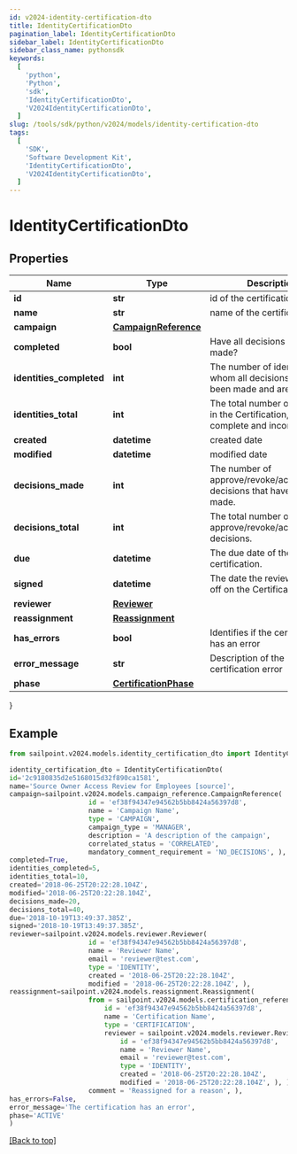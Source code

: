 ```yaml
---
id: v2024-identity-certification-dto
title: IdentityCertificationDto
pagination_label: IdentityCertificationDto
sidebar_label: IdentityCertificationDto
sidebar_class_name: pythonsdk
keywords:
  [
    'python',
    'Python',
    'sdk',
    'IdentityCertificationDto',
    'V2024IdentityCertificationDto',
  ]
slug: /tools/sdk/python/v2024/models/identity-certification-dto
tags:
  [
    'SDK',
    'Software Development Kit',
    'IdentityCertificationDto',
    'V2024IdentityCertificationDto',
  ]
---
```


# IdentityCertificationDto

## Properties

| Name | Type | Description | Notes |
| --- | --- | --- | --- |
| **id** | **str** | id of the certification | [optional] |
| **name** | **str** | name of the certification | [optional] |
| **campaign** | [**CampaignReference**](campaign-reference) |  | [optional] |
| **completed** | **bool** | Have all decisions been made? | [optional] |
| **identities_completed** | **int** | The number of identities for whom all decisions have been made and are complete. | [optional] |
| **identities_total** | **int** | The total number of identities in the Certification, both complete and incomplete. | [optional] |
| **created** | **datetime** | created date | [optional] |
| **modified** | **datetime** | modified date | [optional] |
| **decisions_made** | **int** | The number of approve/revoke/acknowledge decisions that have been made. | [optional] |
| **decisions_total** | **int** | The total number of approve/revoke/acknowledge decisions. | [optional] |
| **due** | **datetime** | The due date of the certification. | [optional] |
| **signed** | **datetime** | The date the reviewer signed off on the Certification. | [optional] |
| **reviewer** | [**Reviewer**](reviewer) |  | [optional] |
| **reassignment** | [**Reassignment**](reassignment) |  | [optional] |
| **has_errors** | **bool** | Identifies if the certification has an error | [optional] |
| **error_message** | **str** | Description of the certification error | [optional] |
| **phase** | [**CertificationPhase**](certification-phase) |  | [optional] |

}

## Example

```python
from sailpoint.v2024.models.identity_certification_dto import IdentityCertificationDto

identity_certification_dto = IdentityCertificationDto(
id='2c9180835d2e5168015d32f890ca1581',
name='Source Owner Access Review for Employees [source]',
campaign=sailpoint.v2024.models.campaign_reference.CampaignReference(
                    id = 'ef38f94347e94562b5bb8424a56397d8',
                    name = 'Campaign Name',
                    type = 'CAMPAIGN',
                    campaign_type = 'MANAGER',
                    description = 'A description of the campaign',
                    correlated_status = 'CORRELATED',
                    mandatory_comment_requirement = 'NO_DECISIONS', ),
completed=True,
identities_completed=5,
identities_total=10,
created='2018-06-25T20:22:28.104Z',
modified='2018-06-25T20:22:28.104Z',
decisions_made=20,
decisions_total=40,
due='2018-10-19T13:49:37.385Z',
signed='2018-10-19T13:49:37.385Z',
reviewer=sailpoint.v2024.models.reviewer.Reviewer(
                    id = 'ef38f94347e94562b5bb8424a56397d8',
                    name = 'Reviewer Name',
                    email = 'reviewer@test.com',
                    type = 'IDENTITY',
                    created = '2018-06-25T20:22:28.104Z',
                    modified = '2018-06-25T20:22:28.104Z', ),
reassignment=sailpoint.v2024.models.reassignment.Reassignment(
                    from = sailpoint.v2024.models.certification_reference.CertificationReference(
                        id = 'ef38f94347e94562b5bb8424a56397d8',
                        name = 'Certification Name',
                        type = 'CERTIFICATION',
                        reviewer = sailpoint.v2024.models.reviewer.Reviewer(
                            id = 'ef38f94347e94562b5bb8424a56397d8',
                            name = 'Reviewer Name',
                            email = 'reviewer@test.com',
                            type = 'IDENTITY',
                            created = '2018-06-25T20:22:28.104Z',
                            modified = '2018-06-25T20:22:28.104Z', ), ),
                    comment = 'Reassigned for a reason', ),
has_errors=False,
error_message='The certification has an error',
phase='ACTIVE'
)

```

[[Back to top]](#)
